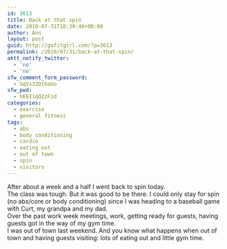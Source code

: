 ```yaml
---
id: 3613
title: Back at that spin
date: 2010-07-31T18:39:48+00:00
author: Ann
layout: post
guid: http://gofitgirl.com/?p=3613
permalink: /2010/07/31/back-at-that-spin/
aktt_notify_twitter:
  - 'no'
  - 'no'
sfw_comment_form_password:
  - SqVs3ZQthaUo
sfw_pwd:
  - hE6I1qQZzFzd
categories:
  - exercise
  - general fitness
tags:
  - abs
  - body conditioning
  - cardio
  - eating out
  - out of town
  - spin
  - visitors
---
```

After about a week and a half I went back to spin today.  
The class was tough. But it was good to be there. I could only stay for spin (no abs/core or body conditioning) since I was heading to a baseball game with Curt, my grandpa and my dad.  
Over the past work week meetings, work, getting ready for guests, having guests got in the way of my gym time.  
I was out of town last weekend. And you know what happens when out of town and having guests visiting: lots of eating out and little gym time.